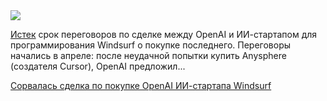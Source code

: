 <!--2025-07-12 11:10:48-->
<div class="yb">
  <div class="rss habr"><img src="https://habrastorage.org/getpro/habr/upload_files/55c/09c/035/55c09c03586c20bb30b75e92046c7b8a.jpg" /><p><a href="https://techcrunch.com/2025/07/11/windsurfs-ceo-goes-to-google-openais-acquisition-falls-apart/" rel="noopener noreferrer nofollow">Истек</a> срок переговоров по сделке между OpenAI и ИИ-стартапом для программирования Windsurf о покупке последнего. Переговоры начались в апреле: после неудачной попытки купить Anysphere (создателя Cursor), OpenAI предложил... <p class="titl"><a href="https://habr.com/ru/news/927128/?utm_source=habrahabr&utm_medium=rss&utm_campaign=927128">Сорвалась сделка по покупке OpenAI ИИ-стартапа Windsurf</a></p></div>
</div>
